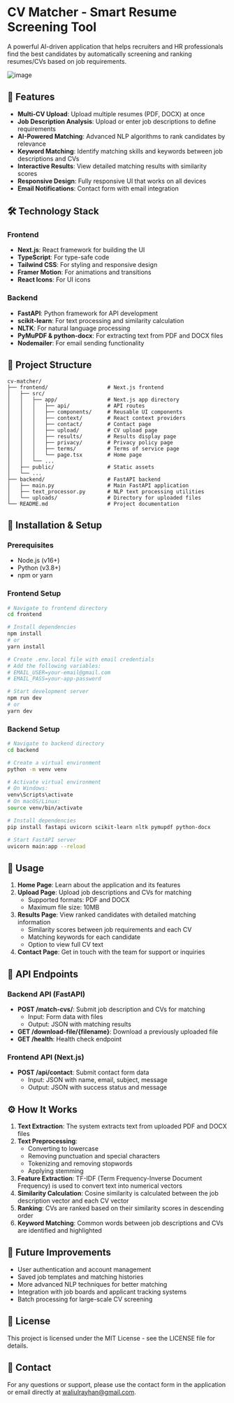 # CV Matcher - Smart Resume Screening Tool

A powerful AI-driven application that helps recruiters and HR professionals find the best candidates by automatically screening and ranking resumes/CVs based on job requirements.

![image](https://github.com/user-attachments/assets/725d9e17-dba0-4024-bc5e-b98c34e48632)

## 🚀 Features

- **Multi-CV Upload**: Upload multiple resumes (PDF, DOCX) at once
- **Job Description Analysis**: Upload or enter job descriptions to define requirements
- **AI-Powered Matching**: Advanced NLP algorithms to rank candidates by relevance
- **Keyword Matching**: Identify matching skills and keywords between job descriptions and CVs
- **Interactive Results**: View detailed matching results with similarity scores
- **Responsive Design**: Fully responsive UI that works on all devices
- **Email Notifications**: Contact form with email integration

## 🛠️ Technology Stack

### Frontend
- **Next.js**: React framework for building the UI
- **TypeScript**: For type-safe code
- **Tailwind CSS**: For styling and responsive design
- **Framer Motion**: For animations and transitions
- **React Icons**: For UI icons

### Backend
- **FastAPI**: Python framework for API development
- **scikit-learn**: For text processing and similarity calculation
- **NLTK**: For natural language processing
- **PyMuPDF & python-docx**: For extracting text from PDF and DOCX files
- **Nodemailer**: For email sending functionality

## 📂 Project Structure

```
cv-matcher/
├── frontend/                   # Next.js frontend
│   ├── src/
│   │   ├── app/                # Next.js app directory
│   │   │   ├── api/            # API routes
│   │   │   ├── components/     # Reusable UI components
│   │   │   ├── context/        # React context providers
│   │   │   ├── contact/        # Contact page
│   │   │   ├── upload/         # CV upload page
│   │   │   ├── results/        # Results display page
│   │   │   ├── privacy/        # Privacy policy page
│   │   │   ├── terms/          # Terms of service page
│   │   │   └── page.tsx        # Home page
│   │   └── ...
│   ├── public/                 # Static assets
│   └── ...
├── backend/                    # FastAPI backend
│   ├── main.py                 # Main FastAPI application
│   ├── text_processor.py       # NLP text processing utilities
│   └── uploads/                # Directory for uploaded files
└── README.md                   # Project documentation
```

## 🔧 Installation & Setup

### Prerequisites
- Node.js (v16+)
- Python (v3.8+)
- npm or yarn

### Frontend Setup
```bash
# Navigate to frontend directory
cd frontend

# Install dependencies
npm install
# or
yarn install

# Create .env.local file with email credentials
# Add the following variables:
# EMAIL_USER=your-email@gmail.com
# EMAIL_PASS=your-app-password

# Start development server
npm run dev
# or
yarn dev
```

### Backend Setup
```bash
# Navigate to backend directory
cd backend

# Create a virtual environment
python -m venv venv

# Activate virtual environment
# On Windows:
venv\Scripts\activate
# On macOS/Linux:
source venv/bin/activate

# Install dependencies
pip install fastapi uvicorn scikit-learn nltk pymupdf python-docx

# Start FastAPI server
uvicorn main:app --reload
```

## 📘 Usage

1. **Home Page**: Learn about the application and its features
2. **Upload Page**: Upload job descriptions and CVs for matching
   - Supported formats: PDF and DOCX
   - Maximum file size: 10MB
3. **Results Page**: View ranked candidates with detailed matching information
   - Similarity scores between job requirements and each CV
   - Matching keywords for each candidate
   - Option to view full CV text
4. **Contact Page**: Get in touch with the team for support or inquiries

## 🔌 API Endpoints

### Backend API (FastAPI)

- **POST /match-cvs/**: Submit job description and CVs for matching
  - Input: Form data with files
  - Output: JSON with matching results
- **GET /download-file/{filename}**: Download a previously uploaded file
- **GET /health**: Health check endpoint

### Frontend API (Next.js)

- **POST /api/contact**: Submit contact form data
  - Input: JSON with name, email, subject, message
  - Output: JSON with success status and message

## ⚙️ How It Works

1. **Text Extraction**: The system extracts text from uploaded PDF and DOCX files
2. **Text Preprocessing**:
   - Converting to lowercase
   - Removing punctuation and special characters
   - Tokenizing and removing stopwords
   - Applying stemming
3. **Feature Extraction**: TF-IDF (Term Frequency-Inverse Document Frequency) is used to convert text into numerical vectors
4. **Similarity Calculation**: Cosine similarity is calculated between the job description vector and each CV vector
5. **Ranking**: CVs are ranked based on their similarity scores in descending order
6. **Keyword Matching**: Common words between job descriptions and CVs are identified and highlighted

## 🚧 Future Improvements

- User authentication and account management
- Saved job templates and matching histories
- More advanced NLP techniques for better matching
- Integration with job boards and applicant tracking systems
- Batch processing for large-scale CV screening

## 📄 License

This project is licensed under the MIT License - see the LICENSE file for details.

## 👥 Contact

For any questions or support, please use the contact form in the application or email directly at waliulrayhan@gmail.com.

